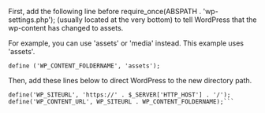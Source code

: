 First, add the following line before require_once(ABSPATH . 'wp-settings.php'); (usually located at the very bottom) to tell WordPress that the wp-content has changed to assets.

For example, you can use 'assets' or 'media' instead. This example uses 'assets'.

```define ('WP_CONTENT_FOLDERNAME', 'assets');```

Then, add these lines below to direct WordPress to the new directory path.

```define ('WP_CONTENT_DIR', ABSPATH . WP_CONTENT_FOLDERNAME) ;
define('WP_SITEURL', 'https://' . $_SERVER['HTTP_HOST'] . '/');
define('WP_CONTENT_URL', WP_SITEURL . WP_CONTENT_FOLDERNAME);```
